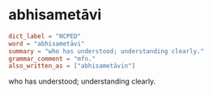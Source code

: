 # abhisametāvi

``` toml
dict_label = "NCPED"
word = "abhisametāvi"
summary = "who has understood; understanding clearly."
grammar_comment = "mfn."
also_written_as = ["abhisametāvin"]
```

who has understood; understanding clearly.

